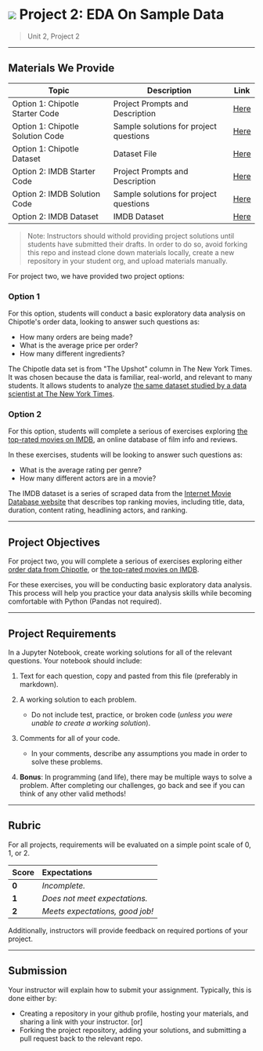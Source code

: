 # ![](https://ga-dash.s3.amazonaws.com/production/assets/logo-9f88ae6c9c3871690e33280fcf557f33.png) Project 2: EDA On Sample Data

> Unit 2, Project 2

---

## Materials We Provide

| Topic | Description | Link |
| --- | --- | --- |
| Option 1: Chipotle Starter Code | Project Prompts and Description | [Here](./chipotle.ipynb) |
| Option 1: Chipotle Solution Code | Sample solutions for project questions | [Here](./solution-code/chipotle_solutions.ipynb) |
| Option 1: Chipotle Dataset | Dataset File | [Here](./Data/chipotle.tsv) |
| Option 2: IMDB Starter Code | Project Prompts and Description | [Here](./imdb.ipynb) |
| Option 2: IMDB Solution Code | Sample solutions for project questions | [Here](./solution-code/imdb_solutions.ipynb) |
| Option 2: IMDB Dataset | IMDB Dataset | [Here](./data/imdb_1000.csv) |

> Note: Instructors should withold providing project solutions until students have submitted their drafts. In order to do so, avoid forking this repo and instead clone down materials locally, create a new repository in your student org, and upload materials manually.

For project two, we have provided two project options:

### Option 1
For this option, students will conduct a basic exploratory data analysis on Chipotle's order data, looking to answer such questions as: 
  - How many orders are being made?
  - What is the average price per order?
  - How many different ingredients? 

The Chipotle data set is from "The Upshot" column in The New York Times. It was chosen because the data is familiar, real-world, and relevant to many students. It allows students to analyze [the same dataset studied by a data scientist at The New York Times](https://www.nytimes.com/interactive/2015/02/17/upshot/what-do-people-actually-order-at-chipotle.html).

### Option 2
For this option, students will complete a serious of exercises exploring [the top-rated movies on IMDB](./data/imdb_1000.csv), an online database of film info and reviews.
 
In these exercises, students will be looking to answer such questions as: 
- What is the average rating per genre?
- How many different actors are in a movie?

The IMDB dataset is a series of scraped data from the [Internet Movie Database website](www.imdb.com) that describes top ranking movies, including title, data, duration, content rating, headlining actors, and ranking.

---

## Project Objectives

For project two, you will complete a serious of exercises exploring either [order data from Chipotle](https://github.com/TheUpshot/chipotle), or [the top-rated movies on IMDB](./data/imdb_1000.csv).

For these exercises, you will be conducting basic exploratory data analysis. This process will help you practice your data analysis skills while becoming comfortable with Python (Pandas not required).

---

## Project Requirements

In a Jupyter Notebook, create working solutions for all of the relevant questions. Your notebook should include:

1. Text for each question, copy and pasted from this file (preferably in markdown).
2. A working solution to each problem.
   - Do not include test, practice, or broken code (*unless you were unable to create a working solution*).
3. Comments for all of your code.
   - In your comments, describe any assumptions you made in order to solve these problems.

4. **Bonus**: In programming (and life), there may be multiple ways to solve a problem. After completing our challenges, go back and see if you can think of any other valid methods!


---

## Rubric

For all projects, requirements will be evaluated on a simple point scale of 0, 1, or 2. 

Score | Expectations
:--- | :---
**0** | _Incomplete._
**1** | _Does not meet expectations._
**2** | _Meets expectations, good job!_

Additionally, instructors will provide feedback on required portions of your project.

---

## Submission

Your instructor will explain how to submit your assignment. Typically, this is done either by:

 - Creating a repository in your github profile, hosting your materials, and sharing a link with your instructor. [or]
 - Forking the project repository, adding your solutions, and submitting a pull request back to the relevant repo.


